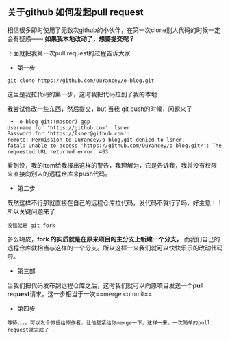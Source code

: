 ## 关于github 如何发起pull request
相信很多即时使用了无数次github的小伙伴，在第一次clone别人代码的时候一定会有疑惑——
**如果我本地改动了，想要提交呢？**

下面就把我第一次pull request的过程告诉大家

- 第一步
```
git clone https://github.com/OuYancey/o-blog.git
```
这里是我拉代码的第一步，这时我把代码拉到了我的本地

我尝试修改一些东西，然后提交，but 当我 git push的时候，问题来了

```
 ➜  o-blog git:(master) ggp
Username for 'https://github.com': lsner
Password for 'https://lsner@github.com':
remote: Permission to OuYancey/o-blog.git denied to lsner.
fatal: unable to access 'https://github.com/OuYancey/o-blog.git/': The requested URL returned error: 403
```
看到没，我的item给我报出这样的警告，我理解为，它是告诉我，我并没有权限来直接向别人的远程仓库来push代码。

- 第二步

既然这样不行那就直接在自己的远程仓库拉代码，发代码不就行了吗，好主意！！
所以关键问题来了
```
没错就是 git fork
```
多么嗨皮，**fork 的实质就是在原来项目的主分支上新建一个分支，**
而我们自己的远程仓库就相当与这样的一个分支。所以这样一来我们就可以快快乐乐的改动代码啦。

- 第三部

当我们把代码发布到远程仓库之后，这时我们就可以向原项目发送一个**pull request**请求，这一步相当于一次==merge commit==

- 第四步
    

```
等待。。。。可以发个微信给原作者，让他赶紧给你merge一下，这样一来，一次简单的pull request就完成了
```


